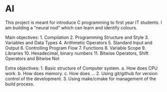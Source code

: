 # AI
This project is meant for introduce C programming to first year IT students. I am building a "neural nod" which can learn and identify colours. 

Main objectives:
	1. Compilation
	2. Programming Structure and Style
	3. Variables and Data Types
	4. Arithmetic Operators
	5. Standard Input and Output
	6. Controlling Program Flow
	7. Functions
	8. Variable Scope
	9. Libraries
	10. Hexadecimal, binary numbers
	11. Bitwise Operators, Shift Operators and Bitwise Not
	 
Extra objectives:
	1. Basic structure of Computer system. 
		a. How does CPU work.
		b. How does memory.
		c. How does ...
	2. Using git/github for version control of the development.
	3. Using make/cmake for management of the build process.
